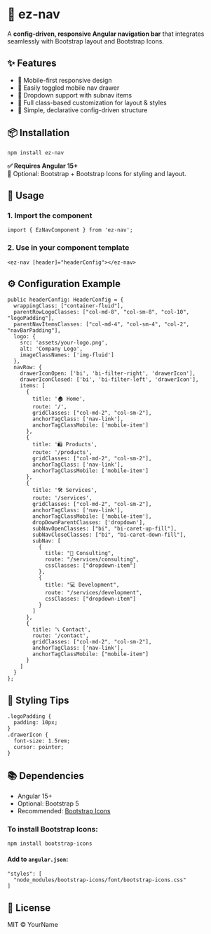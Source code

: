<!DOCTYPE html>
<html lang="en">
<head>
  <meta charset="UTF-8" />
  <meta name="viewport" content="width=device-width, initial-scale=1.0"/>
  
</head>
<body>

  <h1>🧭 ez-nav</h1>
  <p>
    A <strong>config-driven, responsive Angular navigation bar</strong> that integrates seamlessly with Bootstrap layout and Bootstrap Icons.
  </p>

  <h2>✨ Features</h2>
  <ul>
    <li>📱 Mobile-first responsive design</li>
    <li>🧩 Easily toggled mobile nav drawer</li>
    <li>🔽 Dropdown support with subnav items</li>
    <li>🎨 Full class-based customization for layout & styles</li>
    <li>🧠 Simple, declarative config-driven structure</li>
  </ul>

  <h2>📦 Installation</h2>
  <pre><code>npm install ez-nav</code></pre>
  <p><strong>✅ Requires Angular 15+</strong><br>
  🧰 Optional: Bootstrap + Bootstrap Icons for styling and layout.</p>

  <h2>🚀 Usage</h2>

  <h3>1. Import the component</h3>
  <pre><code>import { EzNavComponent } from 'ez-nav';</code></pre>

  <h3>2. Use in your component template</h3>
  <pre><code>&lt;ez-nav [header]="headerConfig"&gt;&lt;/ez-nav&gt;</code></pre>

  <h2>⚙️ Configuration Example</h2>
  <pre><code>public headerConfig: HeaderConfig = {
  wrappingClass: ["container-fluid"],
  parentRowLogoClasses: ["col-md-8", "col-sm-8", "col-10", "logoPadding"],
  parentNavItemsClasses: ["col-md-4", "col-sm-4", "col-2", "navBarPadding"],
  logo: {
    src: 'assets/your-logo.png',
    alt: 'Company Logo',
    imageClassNames: ['img-fluid']
  },
  navRow: {
    drawerIconOpen: ['bi', 'bi-filter-right', 'drawerIcon'],
    drawerIconClosed: ['bi', 'bi-filter-left', 'drawerIcon'],
    items: [
      {
        title: '🏠 Home',
        route: '/',
        gridClasses: ["col-md-2", "col-sm-2"],
        anchorTagClass: ['nav-link'],
        anchorTagClassMobile: ['mobile-item']
      },
      {
        title: '🛍️ Products',
        route: '/products',
        gridClasses: ["col-md-2", "col-sm-2"],
        anchorTagClass: ['nav-link'],
        anchorTagClassMobile: ['mobile-item']
      },
      {
        title: '🛠️ Services',
        route: '/services',
        gridClasses: ["col-md-2", "col-sm-2"],
        anchorTagClass: ['nav-link'],
        anchorTagClassMobile: ['mobile-item'],
        dropDownParentClasses: ['dropdown'],
        subNavOpenClasses: ["bi", "bi-caret-up-fill"],
        subNavCloseClasses: ["bi", "bi-caret-down-fill"],
        subNav: [
          {
            title: "💬 Consulting",
            route: "/services/consulting",
            cssClasses: ["dropdown-item"]
          },
          {
            title: "💻 Development",
            route: "/services/development",
            cssClasses: ["dropdown-item"]
          }
        ]
      },
      {
        title: '📞 Contact',
        route: '/contact',
        gridClasses: ["col-md-2", "col-sm-2"],
        anchorTagClass: ['nav-link'],
        anchorTagClassMobile: ["mobile-item"]
      }
    ]
  }
};</code></pre>

  <h2>🎨 Styling Tips</h2>
  <pre><code>.logoPadding {
  padding: 10px;
}
.drawerIcon {
  font-size: 1.5rem;
  cursor: pointer;
}</code></pre>

  <h2>📚 Dependencies</h2>
  <ul>
    <li>Angular 15+</li>
    <li>Optional: Bootstrap 5</li>
    <li>Recommended: <a href="https://icons.getbootstrap.com/" target="_blank">Bootstrap Icons</a></li>
  </ul>

  <h3>To install Bootstrap Icons:</h3>
  <pre><code>npm install bootstrap-icons</code></pre>

  <h4>Add to <code>angular.json</code>:</h4>
  <pre><code>"styles": [
  "node_modules/bootstrap-icons/font/bootstrap-icons.css"
]</code></pre>

  <h2>📜 License</h2>
  <p>MIT © YourName</p>

</body>
</html>

